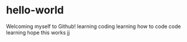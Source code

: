 hello-world
===========

Welcoming myself to Github!
learning coding
learning how to code
code learning
hope this works
jj
